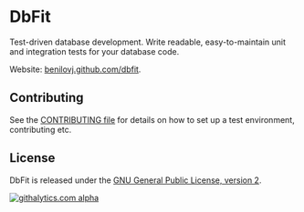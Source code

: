 # DbFit

Test-driven database development. Write readable, easy-to-maintain unit and integration tests for your database code.

Website: [benilovj.github.com/dbfit](http://benilovj.github.com/dbfit/).

## Contributing

See the [CONTRIBUTING file](CONTRIBUTING.md) for details on how to set up a test environment, contributing etc.

## License

DbFit is released under the [GNU General Public License, version 2](http://www.gnu.org/licenses/gpl-2.0.txt).

[![githalytics.com alpha](https://cruel-carlota.pagodabox.com/ed067fb4af15878098fbee214e0356af "githalytics.com")](http://githalytics.com/benilovj/dbfit)

